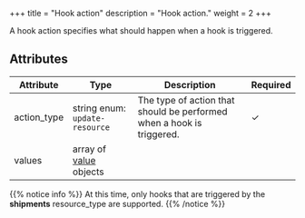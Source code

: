 +++
title = "Hook action"
description = "Hook action."
weight = 2
+++

A hook action specifies what should happen when a hook is triggered.

## Attributes
| Attribute    | Type                              | Description                                                           | Required  |
| ------------ | --------------------------------- | --------------------------------------------------------------------- | --------- |
| action_type  | string enum: `update-resource`    | The type of action that should be performed when a hook is triggered. | ✓         |
| values       | array of [value](#value) objects  |  |           |

{{% notice info %}}
At this time, only hooks that are triggered by the **shipments** resource_type are supported.
{{% /notice %}}

